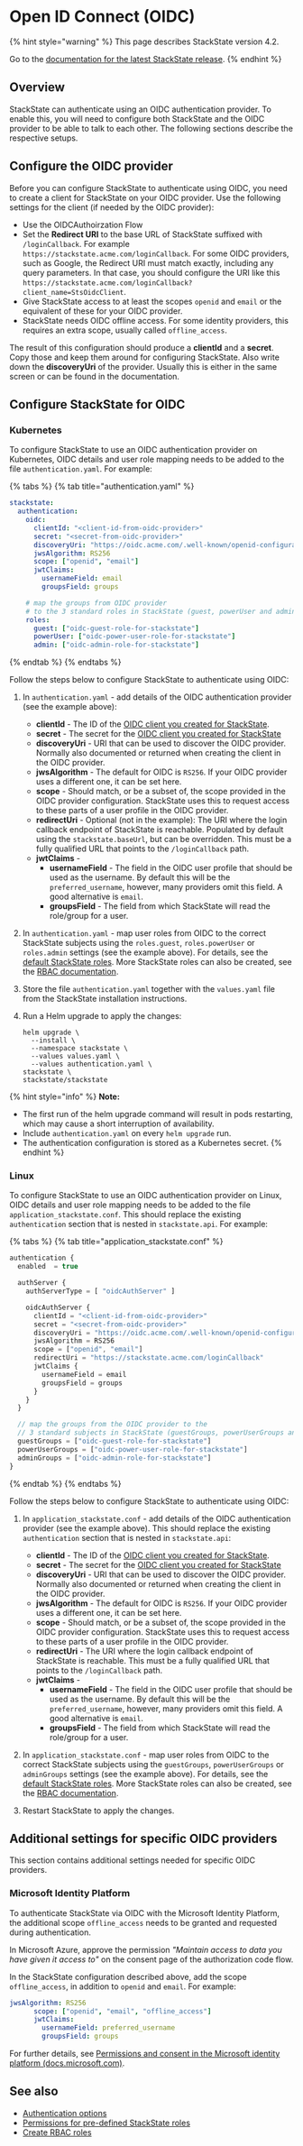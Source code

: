 # Open ID Connect (OIDC)

{% hint style="warning" %}
This page describes StackState version 4.2.

Go to the [documentation for the latest StackState release](https://docs.stackstate.com/).
{% endhint %}

## Overview

StackState can authenticate using an OIDC authentication provider. To enable this, you will need to configure both StackState and the OIDC provider to be able to talk to each other. The following sections describe the respective setups.

## Configure the OIDC provider

Before you can configure StackState to authenticate using OIDC, you need to create a client for StackState on your OIDC provider. Use the following settings for the client (if needed by the OIDC provider):

* Use the OIDCAuthoirzation Flow
* Set the **Redirect URI** to the base URL of StackState suffixed with `/loginCallback`. For example `https://stackstate.acme.com/loginCallback`. For some OIDC providers, such as Google, the Redirect URI must match exactly, including any query parameters. In that case, you should configure the URI like this `https://stackstate.acme.com/loginCallback?client_name=StsOidcClient`.
* Give StackState access to at least the scopes `openid` and `email` or the equivalent of these for your OIDC provider.
* StackState needs OIDC offline access. For some identity providers, this requires an extra scope, usually called `offline_access`.

The result of this configuration should produce a **clientId** and a **secret**. Copy those and keep them around for configuring StackState. Also write down the **discoveryUri** of the provider. Usually this is either in the same screen or can be found in the documentation.

## Configure StackState for OIDC

### Kubernetes

To configure StackState to use an OIDC authentication provider on Kubernetes, OIDC details and user role mapping needs to be added to the file `authentication.yaml`. For example:

{% tabs %}
{% tab title="authentication.yaml" %}
```yaml
stackstate:
  authentication:
    oidc:
      clientId: "<client-id-from-oidc-provider>"
      secret: "<secret-from-oidc-provider>"
      discoveryUri: "https://oidc.acme.com/.well-known/openid-configuration"
      jwsAlgorithm: RS256
      scope: ["openid", "email"]
      jwtClaims:
        usernameField: email
        groupsField: groups

    # map the groups from OIDC provider
    # to the 3 standard roles in StackState (guest, powerUser and admin)
    roles:
      guest: ["oidc-guest-role-for-stackstate"]
      powerUser: ["oidc-power-user-role-for-stackstate"]
      admin: ["oidc-admin-role-for-stackstate"]
```
{% endtab %}
{% endtabs %}

Follow the steps below to configure StackState to authenticate using OIDC:

1. In `authentication.yaml` - add details of the OIDC authentication provider (see the example above):
    - **clientId** - The ID of the [OIDC client you created for StackState](#configure-the-oidc-provider).
    - **secret** - The secret for the [OIDC client you created for StackState](#configure-the-oidc-provider)
    - **discoveryUri** - URI that can be used to discover the OIDC provider. Normally also documented or returned when creating the client in the OIDC provider.
    - **jwsAlgorithm** - The default for OIDC is `RS256`. If your OIDC provider uses a different one, it can be set here.
    - **scope** - Should match, or be a subset of, the scope provided in the OIDC provider configuration. StackState uses this to request access to these parts of a user profile in the OIDC provider.
    - **redirectUri** - Optional (not in the example): The URI where the login callback endpoint of StackState is reachable. Populated by default using the `stackstate.baseUrl`, but can be overridden. This must be a fully qualified URL that points to the `/loginCallback` path.
    - **jwtClaims** -
       - **usernameField** - The field in the OIDC user profile that should be used as the username. By default this will be the `preferred_username`, however, many providers omit this field. A good alternative is `email`.
       - **groupsField** - The field from which StackState will read the role/group for a user.

2. In `authentication.yaml` - map user roles from OIDC to the correct StackState subjects using the `roles.guest`, `roles.powerUser` or `roles.admin` settings (see the example above). For details, see the [default StackState roles](/configure/security/rbac/rbac_permissions.md#predefined-roles). More StackState roles can also be created, see the [RBAC documentation](/configure/security/rbac/README.md).

3. Store the file `authentication.yaml` together with the `values.yaml` file from the StackState installation instructions.

4. Run a Helm upgrade to apply the changes:
    ```
    helm upgrade \
      --install \
      --namespace stackstate \
      --values values.yaml \
      --values authentication.yaml \
    stackstate \
    stackstate/stackstate
    ```

{% hint style="info" %}
**Note:**
* The first run of the helm upgrade command will result in pods restarting, which may cause a short interruption of availability.
* Include `authentication.yaml` on every `helm upgrade` run.
* The authentication configuration is stored as a Kubernetes secret.
{% endhint %}

### Linux

To configure StackState to use an OIDC authentication provider on Linux, OIDC details and user role mapping needs to be added to the file `application_stackstate.conf`. This should replace the existing `authentication` section that is nested in `stackstate.api`. For example:

{% tabs %}
{% tab title="application_stackstate.conf" %}
```javascript
authentication {
  enabled  = true

  authServer {
    authServerType = [ "oidcAuthServer" ]

    oidcAuthServer {
      clientId = "<client-id-from-oidc-provider>"
      secret = "<secret-from-oidc-provider>"
      discoveryUri = "https://oidc.acme.com/.well-known/openid-configuration"
      jwsAlgorithm = RS256
      scope = ["openid", "email"]
      redirectUri = "https://stackstate.acme.com/loginCallback"
      jwtClaims {
        usernameField = email
        groupsField = groups
      }
    }
  }

  // map the groups from the OIDC provider to the
  // 3 standard subjects in StackState (guestGroups, powerUserGroups and adminGroups)
  guestGroups = ["oidc-guest-role-for-stackstate"]
  powerUserGroups = ["oidc-power-user-role-for-stackstate"]
  adminGroups = ["oidc-admin-role-for-stackstate"]
}
```
{% endtab %}
{% endtabs %}

Follow the steps below to configure StackState to authenticate using OIDC:

1. In `application_stackstate.conf` - add details of the OIDC authentication provider (see the example above). This should replace the existing `authentication` section that is nested in `stackstate.api`:
    - **clientId** - The ID of the [OIDC client you created for StackState](#configure-oidc-provider).
    - **secret** - The secret for the [OIDC client you created for StackState](#configure-oidc-provider)
    - **discoveryUri** - URI that can be used to discover the OIDC provider. Normally also documented or returned when creating the client in the OIDC provider.
    - **jwsAlgorithm** - The default for OIDC is `RS256`. If your OIDC provider uses a different one, it can be set here.
    - **scope** - Should match, or be a subset of, the scope provided in the OIDC provider configuration. StackState uses this to request access to these parts of a user profile in the OIDC provider.
    - **redirectUri** - The URI where the login callback endpoint of StackState is reachable. This must be a fully qualified URL that points to the `/loginCallback` path.
    - **jwtClaims** -
       - **usernameField** - The field in the OIDC user profile that should be used as the username. By default this will be the `preferred_username`, however, many providers omit this field. A good alternative is `email`.
       - **groupsField** - The field from which StackState will read the role/group for a user.

2. In `application_stackstate.conf` - map user roles from OIDC to the correct StackState subjects using the `guestGroups`, `powerUserGroups` or `adminGroups` settings (see the example above). For details, see the [default StackState roles](/configure/security/rbac/rbac_permissions.md#predefined-roles). More StackState roles can also be created, see the [RBAC documentation](/configure/security/rbac/README.md).

3. Restart StackState to apply the changes.

## Additional settings for specific OIDC providers
This section contains additional settings needed for specific OIDC providers.

### Microsoft Identity Platform
To authenticate StackState via OIDC with the Microsoft Identity Platform, the additional scope `offline_access` needs to be granted and requested during authentication.

In Microsoft Azure, approve the permission *"Maintain access to data you have given it access to"* on the consent page of the authorization code flow.

In the StackState configuration described above, add the scope `offline_access`, in addition to `openid` and `email`. For example:

```yaml
jwsAlgorithm: RS256
      scope: ["openid", "email", "offline_access"]
      jwtClaims:
        usernameField: preferred_username
        groupsField: groups
```

For further details, see [Permissions and consent in the Microsoft identity platform (docs.microsoft.com)](https://docs.microsoft.com/en-us/azure/active-directory/develop/v2-permissions-and-consent).

## See also

- [Authentication options](/configure/security/authentication/authentication_options.md)
- [Permissions for pre-defined StackState roles](/configure/security/rbac/rbac_permissions.md#predefined-roles)
- [Create RBAC roles](/configure/security/rbac/rbac_roles.md)


